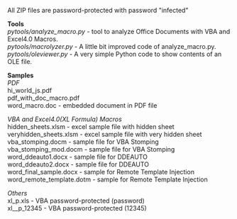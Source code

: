 
All ZIP files are password-protected with password "infected"

**Tools**<br>
*pytools/analyze_macro.py* - tool to analyze Office Documents with VBA and Excel4.0 Macros.<br>
*pytools/macrolyzer.py* - A little bit improved code of analyze_macro.py.<br>
*pytools/oleviewer.py* - A very simple Python code to show contents of an OLE file.<br>

**Samples**<br>
*PDF*<br>
hi_world_js.pdf<br>
pdf_with_doc_macro.pdf<br>
word_macro.doc - embedded document in PDF file<br>

*VBA and Excel4.0(XL Formula) Macros*<br>
hidden_sheets.xlsm - excel sample file with hidden sheet<br>
veryhidden_sheets.xlsm - excel sample file with very hidden sheet<br>
vba_stomping.docm - sample file for VBA Stomping<br>
vba_stomping_mod.docm - sample file for VBA Stomping<br>
word_ddeauto1.docx - sample file for DDEAUTO<br>
word_ddeauto2.docx - sample file for DDEAUTO<br>
word_final_sample.docx - sample for Remote Template Injection<br>
word_remote_template.dotm - sample for Remote Template Injection<br>

*Others*<br>
xl_p.xls - VBA password-protected (password)<br>
xl__p_12345 - VBA password-protected (12345)<br>




